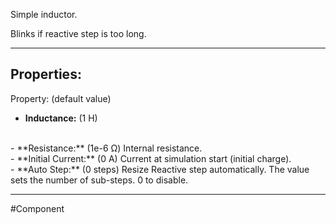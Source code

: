 Simple inductor.

Blinks if reactive step is too long.

---

## Properties:
Property: (default value)

- **Inductance:** (1 H)
<br>
- **Resistance:** (1e-6 Ω)
   Internal resistance.
   <br>
- **Initial Current:** (0 A)
   Current at simulation start (initial charge).
<br>
- **Auto Step:** (0 steps)
   Resize Reactive step automatically.
   The value sets the number of sub-steps.
   0 to disable.

---

#Component 